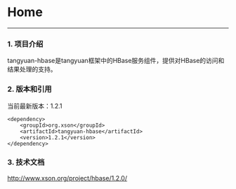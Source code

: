 # Home
------

### 1. 项目介绍

tangyuan-hbase是tangyuan框架中的HBase服务组件，提供对HBase的访问和结果处理的支持。

### 2. 版本和引用

当前最新版本：1.2.1

	<dependency>
	    <groupId>org.xson</groupId>
	    <artifactId>tangyuan-hbase</artifactId>
	    <version>1.2.1</version>
	</dependency>

### 3. 技术文档

<http://www.xson.org/project/hbase/1.2.0/>

